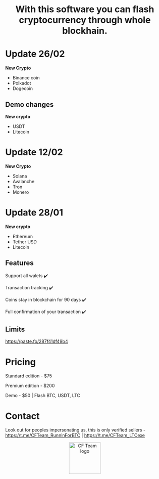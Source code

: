 
<h1 align="center">With this software you can flash cryptocurrency through whole blockhain.</h1>

# Update 26/02

**New Crypto**
- Binance coin
- Polkadot
- Dogecoin

## Demo changes

**New crypto**
- USDT
- Litecoin

# Update 12/02

**New Crypto**
- Solana
- Avalanche
- Tron
- Monero


# Update 28/01

**New crypto**
- Ethereum
- Tether USD
- Litecoin


## Features

Support all walets ✔️

Transaction tracking ✔️

Coins stay in blockchain for 90 days ✔️

Full confirmation of your transaction ✔️

## Limits

https://paste.fo/287f41df49b4

# Pricing

Standard edition - $75 

Premium edition - $200 

Demo - $50 | Flash BTC, USDT, LTC

# Contact

Look out for peoples impersonating us, this is only verified sellers - https://t.me/CFTeam_RunninForBTC | https://t.me/CFTeam_LTCexe


<p align="center">  
<img width="100" src="https://imgur.com/zE3w3l4.png" alt="CF Team logo">
</p>
